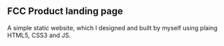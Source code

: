 ## FCC Product landing page

A simple static website, which I designed and built by myself using plaing HTML5, CSS3 and JS.
